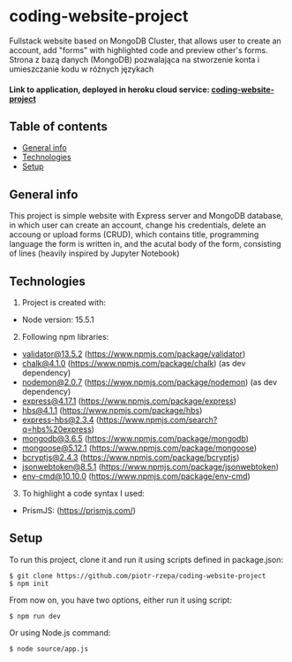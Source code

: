 # coding-website-project
Fullstack website based on MongoDB Cluster, that allows user to create an account, add "forms" with highlighted code and preview other's forms.</br>
Strona z bazą danych (MongoDB) pozwalająca na stworzenie konta i umieszczanie kodu w różnych językach<br/>
#### Link to application, deployed in heroku cloud service: [coding-website-project](https://coding-web-project-rzepa.herokuapp.com/home/page1)

## Table of contents
* [General info](#general-info)
* [Technologies](#technologies)
* [Setup](#setup)

## General info
This project is simple website with Express server and MongoDB database, in which user can create an account, change his credentials, delete an accoung or upload forms (CRUD), which contains title, programming language the form is written in, and the acutal body of the form, consisting of lines (heavily inspired by Jupyter Notebook)
	
## Technologies
1. Project is created with:
 * Node version: 15.5.1
2. Following npm libraries:
* validator@13.5.2 (https://www.npmjs.com/package/validator)
* chalk@4.1.0 (https://www.npmjs.com/package/chalk) (as dev dependency)
* nodemon@2.0.7 (https://www.npmjs.com/package/nodemon) (as dev dependency)
* express@4.17.1 (https://www.npmjs.com/package/express)
* hbs@4.1.1 (https://www.npmjs.com/package/hbs)
* express-hbs@2.3.4 (https://www.npmjs.com/search?q=hbs%20express)
* mongodb@3.6.5 (https://www.npmjs.com/package/mongodb)
* mongoose@5.12.1 (https://www.npmjs.com/package/mongoose)
* bcryptjs@2.4.3 (https://www.npmjs.com/package/bcryptjs) 
* jsonwebtoken@8.5.1 (https://www.npmjs.com/package/jsonwebtoken)
* env-cmd@10.10.0 (https://www.npmjs.com/package/env-cmd)
3. To highlight a code syntax I used:
* PrismJS: (https://prismjs.com/)
	
## Setup
To run this project, clone it and run it using scripts defined in package.json:

```
$ git clone https://github.com/piotr-rzepa/coding-website-project
$ npm init
```
From now on, you have two options, either run it using script:

```
$ npm run dev
```
Or using Node.js command:

```
$ node source/app.js
```
